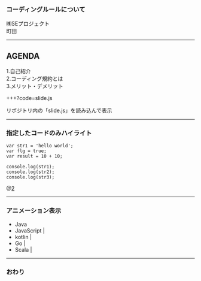 ### コーディングルールについて

㈱SEプロジェクト  
町田


---


## AGENDA

1.自己紹介  
2.コーディング規約とは  
3.メリット・デメリット

+++?code=slide.js

リポジトリ内の「slide.js」を読み込んで表示


---


### 指定したコードのみハイライト

```
var str1 = 'hello world';
var flg = true;
var result = 10 + 10;

console.log(str1);
console.log(str2);
console.log(str3);
```
@[2](flgに「true」を代入)

---


### アニメーション表示


- Java
- JavaScript |
- kotlin |
- Go |
- Scala |


---

### おわり
